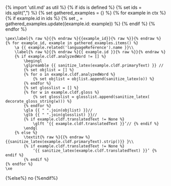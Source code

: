 {% import 'util.md' as util %}
{% if ids is defined %}
    {% set ids = ids.split(",") %}
    {% set gathered_examples = {} %}
        {% for example in ctx %}
            {% if example.id in ids %}
                {% set _ = gathered_examples.update({example.id: example}) %}
            {% endif %}
        {% endfor %}
```{=latex}
\pex\label{% raw %}{{% endraw %}{{example_id}}{% raw %}}{% endraw %}
{% for example_id, example in gathered_examples.items() %}
    \a {{ example.related('languageReference').name }}\\
    \label{% raw %}{{% endraw %}{{ example.id }}{% raw %}}{% endraw %}
    {% if example.cldf.analyzedWord != [] %}
        \begingl
        \glpreamble {{ sanitize_latex(example.cldf.primaryText) }} //
        {% set objlist = [] %}
        {% for o in example.cldf.analyzedWord %}
            {% set objlist = objlist.append(sanitize_latex(o)) %}
        {% endfor %}
        {% set glosslist = [] %}
        {% for w in example.cldf.gloss %}
            {% set glosslist = glosslist.append(sanitize_latex(     decorate_gloss_string(w))) %}
        {% endfor %}
        \gla {{ " ".join(objlist) }}//
        \glb {{ " ".join(glosslist) }}//
        {% if example.cldf.translatedText != None %}
            \glft ‘{{ example.cldf.translatedText }}’// {% endif %} 
        \endgl 
    {% else %}
        \textit{% raw %}{{% endraw %}{{sanitize_latex(example.cldf.primaryText).strip()}} }\\
        {% if example.cldf.translatedText != None %}
            ‘{{ sanitize_latex(example.cldf.translatedText) }}’ {% endif %}
        {% endif %}
{% endfor %}
\xe
```
{%else%}
no
{%endif%}


